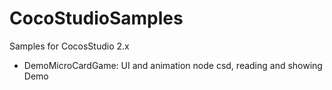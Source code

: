 CocoStudioSamples
=================

Samples for CocosStudio 2.x
  - DemoMicroCardGame: UI and animation node csd, reading and showing Demo

